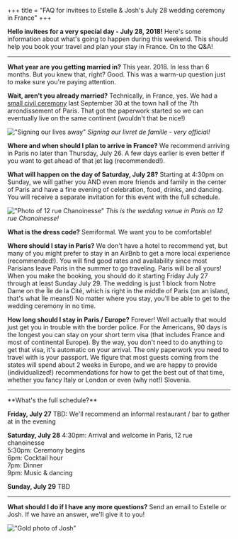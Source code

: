 
  +++
title = "FAQ for invitees to Estelle & Josh's July 28 wedding ceremony in France"
+++

**Hello invitees for a very special day - July 28, 2018!**
Here's some information about what's going to happen during this weekend. This should help you book your travel and plan your stay in France. On to the Q&A!

<hr>

**What year are you getting married in?**
This year. 2018. In less than 6 months. But you knew that, right? Good. This was a warm-up question just to make sure you're paying attention.

**Wait, aren't you already married?**
Technically, in France, yes. We had a [small civil ceremony](/story/mairie-du-7e/) last September 30 at the town hall of the 7th arrondissement of Paris. That got the paperwork started so we can eventually live on the same continent (wouldn't that be nice!)

!["Signing our lives away"](/images/photos/civil-ceremony-signing.jpg)
*Signing our livret de famille - very official!*

**Where and when should I plan to arrive in France?**
We recommend arriving in Paris no later than Thursday, July 26. A few days earlier is even better if you want to get ahead of that jet lag (recommended!).

**What will happen on the day of Saturday, July 28?**
Starting at 4:30pm on Sunday, we will gather you AND even more friends and family in the center of Paris and have a fine evening of celebration, food, drinks, and dancing. You will receive a separate invitation for this event with the full schedule.

!["Photo of 12 rue Chanoinesse"](/images/photos/12-rue-chanoinesse.png)
*This is the wedding venue in Paris on 12 rue Chanoinesse!*

**What is the dress code?**
Semiformal. We want you to be comfortable!

**Where should I stay in Paris?**
We don't have a hotel to recommend yet, but many of you might prefer to stay in an AirBnb to get a more local experience (recommended!). You will find good rates and availability since most Parisians leave Paris in the summer to go traveling. Paris will be all yours! When you make the booking, you should do it starting Friday July 27 through at least Sunday July 29. The wedding is just 1 block from Notre Dame on the Île de la Cité, which is right in the middle of Paris (on an island, that's what Île means!) No matter where you stay, you'll be able to get to the wedding ceremony in no time.

**How long should I stay in Paris / Europe?**
Forever! Well actually that would just get you in trouble with the border police. For the Americans, 90 days is the longest you can stay on your short term visa (that includes France and most of continental Europe). By the way, you don't need to do anything to get that visa, it's automatic on your arrival. The only paperwork you need to travel with is your passport. We figure that most guests coming from the states will spend about 2 weeks in Europe, and we are happy to provide (individualized!) recommendations for how to get the best out of that time, whether you fancy Italy or London or even (why not!) Slovenia.

<hr>
**What's the full schedule?**

**Friday, July 27**
TBD: We'll recommend an informal restaurant / bar to gather at in the evening

**Saturday, July 28**
4:30pm: Arrival and welcome in Paris, 12 rue chanoinesse
<br>
5:30pm: Ceremony begins
<br>
6pm: Cocktail hour
<br>
7pm: Dinner
<br>
9pm: Music & dancing

**Sunday, July 29**
TBD

<hr>

**What should I do if I have any more questions?**
Send an email to Estelle or Josh. If we have an answer, we'll give it to you!

!["Gold photo of Josh"](/images/photos/gold-asian-art-museum.png)
